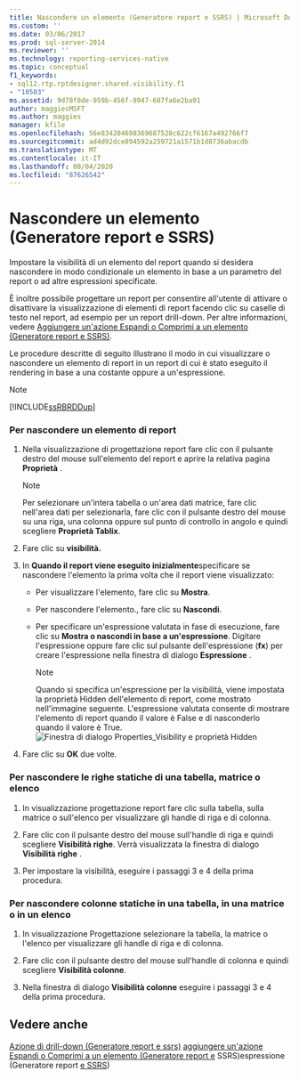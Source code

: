 ```yaml
---
title: Nascondere un elemento (Generatore report e SSRS) | Microsoft Docs
ms.custom: ''
ms.date: 03/06/2017
ms.prod: sql-server-2014
ms.reviewer: ''
ms.technology: reporting-services-native
ms.topic: conceptual
f1_keywords:
- sql12.rtp.rptdesigner.shared.visibility.f1
- "10503"
ms.assetid: 9d78f8de-959b-456f-8947-687fa6e2ba91
author: maggiesMSFT
ms.author: maggies
manager: kfile
ms.openlocfilehash: 56e834204698369687528c622cf6167a492766f7
ms.sourcegitcommit: ad4d92dce894592a259721a1571b1d8736abacdb
ms.translationtype: MT
ms.contentlocale: it-IT
ms.lasthandoff: 08/04/2020
ms.locfileid: "87626542"
---
```

# <a name="hide-an-item-report-builder-and-ssrs"></a>Nascondere un elemento (Generatore report e SSRS)
  Impostare la visibilità di un elemento del report quando si desidera nascondere in modo condizionale un elemento in base a un parametro del report o ad altre espressioni specificate.

 È inoltre possibile progettare un report per consentire all'utente di attivare o disattivare la visualizzazione di elementi di report facendo clic su caselle di testo nel report, ad esempio per un report drill-down. Per altre informazioni, vedere [Aggiungere un'azione Espandi o Comprimi a un elemento &#40;Generatore report e SSRS&#41;](../report-design/add-an-expand-or-collapse-action-to-an-item-report-builder-and-ssrs.md).

 Le procedure descritte di seguito illustrano il modo in cui visualizzare o nascondere un elemento di report in un report di cui è stato eseguito il rendering in base a una costante oppure a un'espressione.

> [!NOTE]
>  [!INCLUDE[ssRBRDDup](../../includes/ssrbrddup-md.md)]

### <a name="to-hide-a-report-item"></a>Per nascondere un elemento di report

1.  Nella visualizzazione di progettazione report fare clic con il pulsante destro del mouse sull'elemento del report e aprire la relativa pagina **Proprietà** .

    > [!NOTE]
    >  Per selezionare un'intera tabella o un'area dati matrice, fare clic nell'area dati per selezionarla, fare clic con il pulsante destro del mouse su una riga, una colonna oppure sul punto di controllo in angolo e quindi scegliere **Proprietà Tablix**.

2.  Fare clic su **visibilità.**

3.  In **Quando il report viene eseguito inizialmente**specificare se nascondere l'elemento la prima volta che il report viene visualizzato:

    -   Per visualizzare l'elemento, fare clic su **Mostra**.

    -   Per nascondere l'elemento., fare clic su **Nascondi**.

    -   Per specificare un'espressione valutata in fase di esecuzione, fare clic su **Mostra o nascondi in base a un'espressione**. Digitare l'espressione oppure fare clic sul pulsante dell'espressione (**fx**) per creare l'espressione nella finestra di dialogo **Espressione** .

        > [!NOTE]
        >  Quando si specifica un'espressione per la visibilità, viene impostata la proprietà Hidden dell'elemento di report, come mostrato nell'immagine seguente. L'espressione valutata consente di mostrare l'elemento di report quando il valore è False e di nasconderlo quando il valore è True. 
        > ![Finestra di dialogo Properties_Visibility e proprietà Hidden](../media/hiddenproperty-propertiesvisibility.png "Finestra di dialogo Properties_Visibility e proprietà Hidden")

4.  Fare clic su **OK** due volte.

### <a name="to-hide-static-rows-in-a-table-matrix-or-list"></a>Per nascondere le righe statiche di una tabella, matrice o elenco

1.  In visualizzazione progettazione report fare clic sulla tabella, sulla matrice o sull'elenco per visualizzare gli handle di riga e di colonna.

2.  Fare clic con il pulsante destro del mouse sull'handle di riga e quindi scegliere **Visibilità righe**. Verrà visualizzata la finestra di dialogo **Visibilità righe** .

3.  Per impostare la visibilità, eseguire i passaggi 3 e 4 della prima procedura.

### <a name="to-hide-static-columns-in-a-table-matrix-or-list"></a>Per nascondere colonne statiche in una tabella, in una matrice o in un elenco

1.  In visualizzazione Progettazione selezionare la tabella, la matrice o l'elenco per visualizzare gli handle di riga e di colonna.

2.  Fare clic con il pulsante destro del mouse sull'handle di colonna e quindi scegliere **Visibilità colonne**.

3.  Nella finestra di dialogo **Visibilità colonne** eseguire i passaggi 3 e 4 della prima procedura.

## <a name="see-also"></a>Vedere anche
 [Azione di drill-down &#40;Generatore report e ssrs&#41;](../report-design/drilldown-action-report-builder-and-ssrs.md) [aggiungere un'azione Espandi o Comprimi a un elemento &#40;Generatore report e](../report-design/add-an-expand-or-collapse-action-to-an-item-report-builder-and-ssrs.md) SSRS&#41;espressione &#40;Generatore report [e SSRS](../report-design/expression-examples-report-builder-and-ssrs.md)&#41;


